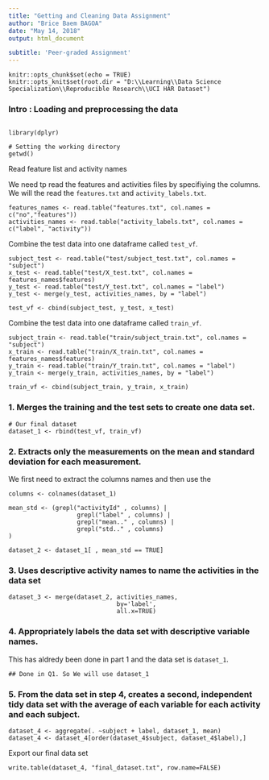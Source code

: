 ```yaml
---
title: "Getting and Cleaning Data Assignment"
author: "Brice Baem BAGOA"
date: "May 14, 2018"
output: html_document

subtitle: 'Peer-graded Assignment'
---
```


```{r setup, include=FALSE}
knitr::opts_chunk$set(echo = TRUE)
knitr::opts_knit$set(root.dir = "D:\\Learning\\Data Science Specialization\\Reproducible Research\\UCI HAR Dataset")
```

### Intro : Loading and preprocessing the data

```{r}

library(dplyr)

# Setting the working directory
getwd()
```


Read feature list and activity names

We need tp read the features and activities files by specifiying the columns. We will the read the `features.txt` and `activity_labels.txt`.


```{r}
features_names <- read.table("features.txt", col.names = c("no","features"))
activities_names <- read.table("activity_labels.txt", col.names = c("label", "activity"))
```

Combine the test data into one dataframe called `test_vf`.


```{r}
subject_test <- read.table("test/subject_test.txt", col.names = "subject")
x_test <- read.table("test/X_test.txt", col.names = features_names$features)
y_test <- read.table("test/Y_test.txt", col.names = "label")
y_test <- merge(y_test, activities_names, by = "label")

test_vf <- cbind(subject_test, y_test, x_test)
```


 Combine the test data into one dataframe called `train_vf`.

```{r}
subject_train <- read.table("train/subject_train.txt", col.names = "subject")
x_train <- read.table("train/X_train.txt", col.names = features_names$features)
y_train <- read.table("train/Y_train.txt", col.names = "label")
y_train <- merge(y_train, activities_names, by = "label")

train_vf <- cbind(subject_train, y_train, x_train)
```

### 1. Merges the training and the test sets to create one data set.

```{r}
# Our final dataset
dataset_1 <- rbind(test_vf, train_vf)
```

### 2. Extracts only the measurements on the mean and standard deviation for each measurement.

We first need to extract the columns names and then use the 

```{r}
columns <- colnames(dataset_1)

mean_std <- (grepl("activityId" , columns) | 
                   grepl("label" , columns) | 
                   grepl("mean.." , columns) | 
                   grepl("std.." , columns) 
)

dataset_2 <- dataset_1[ , mean_std == TRUE]
```


### 3. Uses descriptive activity names to name the activities in the data set

```{r}
dataset_3 <- merge(dataset_2, activities_names,
                              by='label',
                              all.x=TRUE)
```

### 4. Appropriately labels the data set with descriptive variable names.

This has aldredy been done in part 1 and the data set is `dataset_1`.

```{r echo=FALSE }
## Done in Q1. So We will use dataset_1
```

### 5. From the data set in step 4, creates a second, independent tidy data set with the average of each variable for each activity and each subject.


```{r}
dataset_4 <- aggregate(. ~subject + label, dataset_1, mean)
dataset_4 <- dataset_4[order(dataset_4$subject, dataset_4$label),]
```

Export our final data set

```{r}
write.table(dataset_4, "final_dataset.txt", row.name=FALSE)
```
